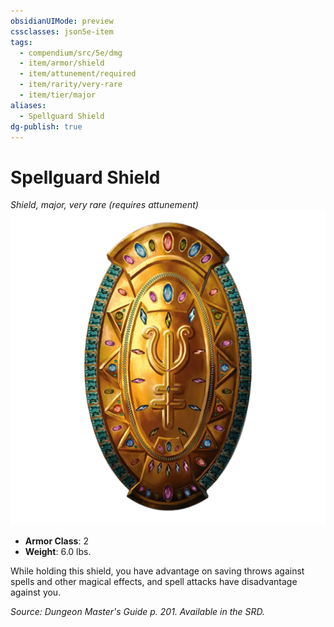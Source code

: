 ```yaml
---
obsidianUIMode: preview
cssclasses: json5e-item
tags:
  - compendium/src/5e/dmg
  - item/armor/shield
  - item/attunement/required
  - item/rarity/very-rare
  - item/tier/major
aliases:
  - Spellguard Shield
dg-publish: true
---
```

# Spellguard Shield
*Shield, major, very rare (requires attunement)*  
![](https://raw.githubusercontent.com/5etools-mirror-2/5etools-img/main/items/DMG/Spellguard%20Shield.webp#right)  

- **Armor Class**: 2
- **Weight**: 6.0 lbs.

While holding this shield, you have advantage on saving throws against spells and other magical effects, and spell attacks have disadvantage against you.

*Source: Dungeon Master's Guide p. 201. Available in the SRD.*